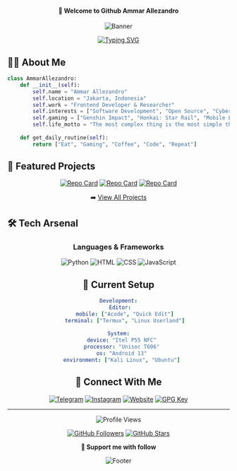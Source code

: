 <div align="center">
  
  #### 👋 Welcome to Github Ammar Allezandro
  
  ![Banner](https://capsule-render.vercel.app/api?type=waving&color=0:,100:f9f002&height=200&section=header&text=Ammar%20Allezandro&fontSize=80&fontAlign=50&animation=fadeIn)

  [![Typing SVG](https://readme-typing-svg.herokuapp.com?font=Fira+Code&pause=1000&color=2EF7A1&center=true&vCenter=true&random=false&width=500&lines=Software+Developer;Technology+Researcher;Futuristic+Design+Enthusiast;Gaming+Lover)](https://git.io/typing-svg)
</div>

## 🧑‍💻 About Me

```python
class AmmarAllezandro:
    def __init__(self):
        self.name = "Ammar Allezandro"
        self.location = "Jakarta, Indonesia"
        self.work = "Frontend Developer & Researcher"
        self.interests = ["Software Development", "Open Source", "Cybersecurity"]
        self.gaming = ["Genshin Impact", "Honkai: Star Rail", "Mobile Legends: Bang Bang"]
        self.life_motto = "The most complex thing is the most simple thing"
    
    def get_daily_routine(self):
        return ["Eat", "Gaming", "Coffee", "Code", "Repeat"]
```

## 🌟 Featured Projects

<div align="center">

[![Repo Card](https://github-readme-stats.vercel.app/api/pin/?username=wanzxploit&repo=IP-LOC&theme=radical)](https://github.com/wanzxploit/IP-LOC)
[![Repo Card](https://github-readme-stats.vercel.app/api/pin/?username=wanzxploit&repo=MATA&theme=radical)](https://github.com/wanzxploit/MATA)
[![Repo Card](https://github-readme-stats.vercel.app/api/pin/?username=wanzxploit&repo=MATA-SERVER&theme=radical)](https://github.com/wanzxploit/MATA-SERVER)

➡️ [View All Projects](https://github.com/wanzxploit?tab=repositories)

</div>

## 🛠️ Tech Arsenal

<div align="center">

### Languages & Frameworks
![Python](https://img.shields.io/badge/Python-3776AB?style=for-the-badge&logo=python&logoColor=white)
![HTML](https://img.shields.io/badge/HTML-E34F26?style=for-the-badge&logo=html5&logoColor=white)
![CSS](https://img.shields.io/badge/CSS-1572B6?style=for-the-badge&logo=css3&logoColor=white)
![JavaScript](https://img.shields.io/badge/JavaScript-F7DF1E?style=for-the-badge&logo=javascript&logoColor=black)

## 🎯 Current Setup

```yaml
Development:
  Editor: 
    mobile: ["Acode", "Quick Edit"]
    terminal: ["Termux", "Linux Userland"]
  
System:
  device: "Itel P55 NFC"
  processor: "Unisoc T606"
  os: "Android 13"
  environment: ["Kali Linux", "Ubuntu"]
```

## 🤝 Connect With Me

<div align="center">
  
[![Telegram](https://img.shields.io/badge/Telegram-2CA5E0?style=for-the-badge&logo=telegram&logoColor=white)](https://t.me/wanzxploit)
[![Instagram](https://img.shields.io/badge/Instagram-E4405F?style=for-the-badge&logo=instagram&logoColor=white)](https://instagram.com/wanz_xploit)
[![Website](https://img.shields.io/badge/Website-000000?style=for-the-badge&logo=google-chrome&logoColor=white)](https://wanzxploit.my.id/)
[![GPG Key](https://img.shields.io/badge/GPG_Key-333333?style=for-the-badge&logo=gnu-privacy-guard&logoColor=white)](https://github.com/wanzxploit.gpg)

</div>

---

<div align="center">
  
![Profile Views](https://hits.seeyoufarm.com/api/count/incr/badge.svg?url=https%3A%2F%2Fgithub.com%2Fwanzxploit&title=Visitors&edge_flat=false)

[![GitHub Followers](https://img.shields.io/github/followers/wanzxploit?style=social)](https://github.com/wanzxploit?tab=followers)
[![GitHub Stars](https://img.shields.io/github/stars/wanzxploit?style=social)](https://github.com/wanzxploit)

**💝 Support me with follow**
</div>

![Footer](https://capsule-render.vercel.app/api?type=waving&color=gradient&height=100&section=footer)
